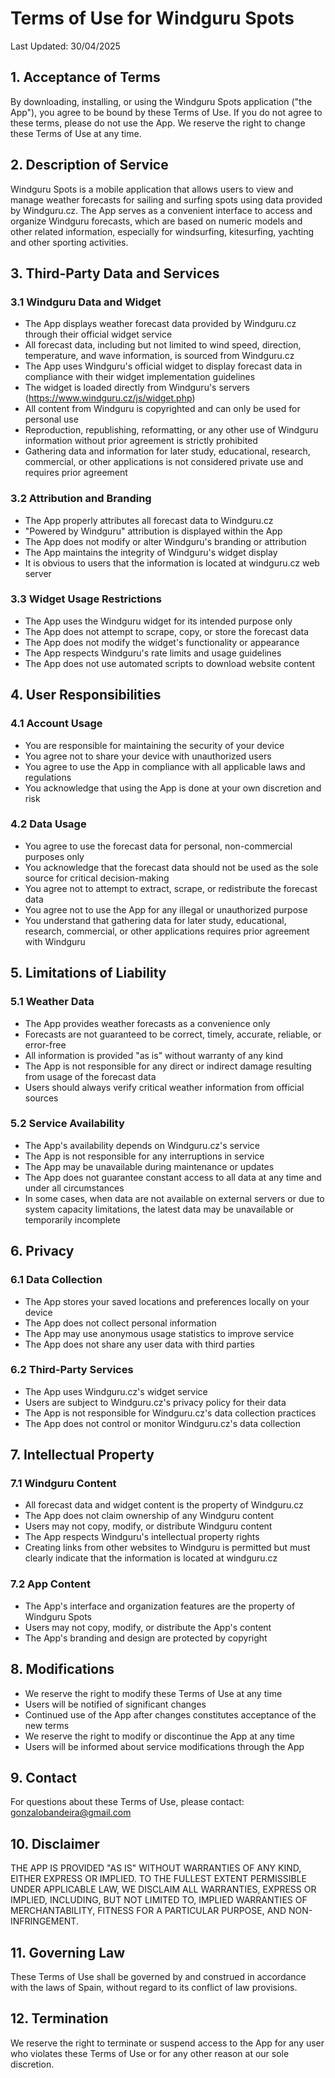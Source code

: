 # Terms of Use for Windguru Spots

Last Updated: 30/04/2025

## 1. Acceptance of Terms

By downloading, installing, or using the Windguru Spots application ("the App"), you agree to be bound by these Terms of Use. If you do not agree to these terms, please do not use the App. We reserve the right to change these Terms of Use at any time.

## 2. Description of Service

Windguru Spots is a mobile application that allows users to view and manage weather forecasts for sailing and surfing spots using data provided by Windguru.cz. The App serves as a convenient interface to access and organize Windguru forecasts, which are based on numeric models and other related information, especially for windsurfing, kitesurfing, yachting and other sporting activities.

## 3. Third-Party Data and Services

### 3.1 Windguru Data and Widget
- The App displays weather forecast data provided by Windguru.cz through their official widget service
- All forecast data, including but not limited to wind speed, direction, temperature, and wave information, is sourced from Windguru.cz
- The App uses Windguru's official widget to display forecast data in compliance with their widget implementation guidelines
- The widget is loaded directly from Windguru's servers (https://www.windguru.cz/js/widget.php)
- All content from Windguru is copyrighted and can only be used for personal use
- Reproduction, republishing, reformatting, or any other use of Windguru information without prior agreement is strictly prohibited
- Gathering data and information for later study, educational, research, commercial, or other applications is not considered private use and requires prior agreement

### 3.2 Attribution and Branding
- The App properly attributes all forecast data to Windguru.cz
- "Powered by Windguru" attribution is displayed within the App
- The App does not modify or alter Windguru's branding or attribution
- The App maintains the integrity of Windguru's widget display
- It is obvious to users that the information is located at windguru.cz web server

### 3.3 Widget Usage Restrictions
- The App uses the Windguru widget for its intended purpose only
- The App does not attempt to scrape, copy, or store the forecast data
- The App does not modify the widget's functionality or appearance
- The App respects Windguru's rate limits and usage guidelines
- The App does not use automated scripts to download website content

## 4. User Responsibilities

### 4.1 Account Usage
- You are responsible for maintaining the security of your device
- You agree not to share your device with unauthorized users
- You agree to use the App in compliance with all applicable laws and regulations
- You acknowledge that using the App is done at your own discretion and risk

### 4.2 Data Usage
- You agree to use the forecast data for personal, non-commercial purposes only
- You acknowledge that the forecast data should not be used as the sole source for critical decision-making
- You agree not to attempt to extract, scrape, or redistribute the forecast data
- You agree not to use the App for any illegal or unauthorized purpose
- You understand that gathering data for later study, educational, research, commercial, or other applications requires prior agreement with Windguru

## 5. Limitations of Liability

### 5.1 Weather Data
- The App provides weather forecasts as a convenience only
- Forecasts are not guaranteed to be correct, timely, accurate, reliable, or error-free
- All information is provided "as is" without warranty of any kind
- The App is not responsible for any direct or indirect damage resulting from usage of the forecast data
- Users should always verify critical weather information from official sources

### 5.2 Service Availability
- The App's availability depends on Windguru.cz's service
- The App is not responsible for any interruptions in service
- The App may be unavailable during maintenance or updates
- The App does not guarantee constant access to all data at any time and under all circumstances
- In some cases, when data are not available on external servers or due to system capacity limitations, the latest data may be unavailable or temporarily incomplete

## 6. Privacy

### 6.1 Data Collection
- The App stores your saved locations and preferences locally on your device
- The App does not collect personal information
- The App may use anonymous usage statistics to improve service
- The App does not share any user data with third parties

### 6.2 Third-Party Services
- The App uses Windguru.cz's widget service
- Users are subject to Windguru.cz's privacy policy for their data
- The App is not responsible for Windguru.cz's data collection practices
- The App does not control or monitor Windguru.cz's data collection

## 7. Intellectual Property

### 7.1 Windguru Content
- All forecast data and widget content is the property of Windguru.cz
- The App does not claim ownership of any Windguru content
- Users may not copy, modify, or distribute Windguru content
- The App respects Windguru's intellectual property rights
- Creating links from other websites to Windguru is permitted but must clearly indicate that the information is located at windguru.cz

### 7.2 App Content
- The App's interface and organization features are the property of Windguru Spots
- Users may not copy, modify, or distribute the App's content
- The App's branding and design are protected by copyright

## 8. Modifications

- We reserve the right to modify these Terms of Use at any time
- Users will be notified of significant changes
- Continued use of the App after changes constitutes acceptance of the new terms
- We reserve the right to modify or discontinue the App at any time
- Users will be informed about service modifications through the App

## 9. Contact

For questions about these Terms of Use, please contact:
gonzalobandeira@gmail.com

## 10. Disclaimer

THE APP IS PROVIDED "AS IS" WITHOUT WARRANTIES OF ANY KIND, EITHER EXPRESS OR IMPLIED. TO THE FULLEST EXTENT PERMISSIBLE UNDER APPLICABLE LAW, WE DISCLAIM ALL WARRANTIES, EXPRESS OR IMPLIED, INCLUDING, BUT NOT LIMITED TO, IMPLIED WARRANTIES OF MERCHANTABILITY, FITNESS FOR A PARTICULAR PURPOSE, AND NON-INFRINGEMENT.

## 11. Governing Law

These Terms of Use shall be governed by and construed in accordance with the laws of Spain, without regard to its conflict of law provisions.

## 12. Termination

We reserve the right to terminate or suspend access to the App for any user who violates these Terms of Use or for any other reason at our sole discretion. 